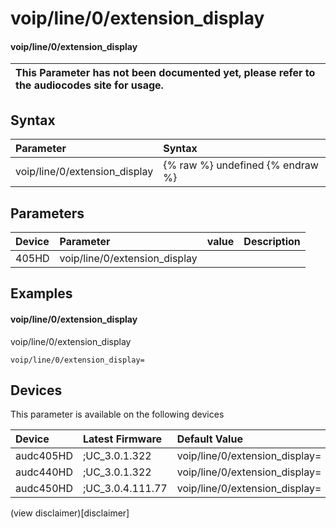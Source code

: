 ﻿---
description: voip/line/0/extension_display
search: false
---

# voip/line/0/extension_display

#### voip/line/0/extension_display


| This Parameter has not been documented yet, please refer to the audiocodes site for usage.  |
| :--- |

## Syntax
| Parameter | Syntax |
| :--- | :--- |
|voip/line/0/extension_display | {% raw %} undefined {% endraw %} |

## Parameters
|Device|Parameter|value|Description|
|:---|:---|:---|:---|
| 405HD | voip/line/0/extension_display |  |  |

## Examples
#### voip/line/0/extension_display

voip/line/0/extension_display

```
voip/line/0/extension_display=
```

## Devices
This parameter is available on the following devices

| Device | Latest Firmware | Default Value |
|:---|:---|:---|
| audc405HD | ;UC_3.0.1.322 | voip/line/0/extension_display= 
| audc440HD | ;UC_3.0.1.322 | voip/line/0/extension_display= 
| audc450HD | ;UC_3.0.4.111.77 | voip/line/0/extension_display= 

(view disclaimer)[disclaimer]
